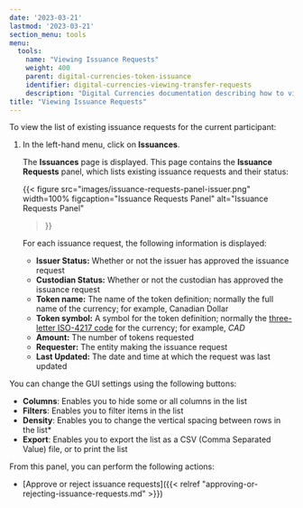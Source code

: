 ```yaml
---
date: '2023-03-21'
lastmod: '2023-03-21'
section_menu: tools
menu:
  tools:
    name: "Viewing Issuance Requests"
    weight: 400
    parent: digital-currencies-token-issuance
    identifier: digital-currencies-viewing-transfer-requests
    description: "Digital Currencies documentation describing how to view transfer requests via the GUI"
title: "Viewing Issuance Requests"
---
```


To view the list of existing issuance requests for the current participant:

1. In the left-hand menu, click on **Issuances**.

   The **Issuances** page is displayed. This page contains the **Issuance Requests** panel, which lists existing issuance requests and their status:
   
   {{< 
      figure
	  src="images/issuance-requests-panel-issuer.png"
      width=100%
	  figcaption="Issuance Requests Panel"
	  alt="Issuance Requests Panel"
   >}}

   For each issuance request, the following information is displayed:
   
   * **Issuer Status:** Whether or not the issuer has approved the issuance request
   * **Custodian Status:** Whether or not the custodian has approved the issuance request
   * **Token name:** The name of the token definition; normally the full name of the currency; for example, Canadian Dollar
   * **Token symbol:** A symbol for the token definition; normally the [three-letter ISO-4217 code](https://en.wikipedia.org/wiki/ISO_4217) for the currency; for example, *CAD*
   * **Amount:** The number of tokens requested
   * **Requester:** The entity making the issuance request
   * **Last Updated:** The date and time at which the request was last updated
   
You can change the GUI settings using the following buttons:

* **Columns**: Enables you to hide some or all columns in the list
* **Filters**: Enables you to filter items in the list
* **Density**: Enables you to change the vertical spacing between rows in the list* 
* **Export**: Enables you to export the list as a CSV (Comma Separated Value) file, or to print the list
   
From this panel, you can perform the following actions:

* [Approve or reject issuance requests]({{< relref "approving-or-rejecting-issuance-requests.md" >}})